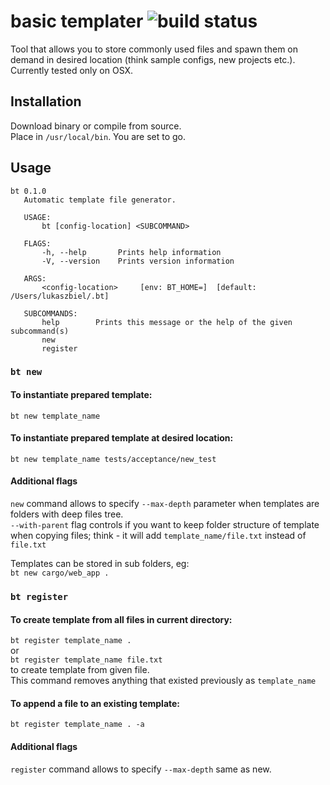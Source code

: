 # basic templater ![build status](https://travis-ci.com/luke-biel/bt.svg?branch=master)

Tool that allows you to store commonly used files and spawn them on demand in desired location (think sample configs, new projects etc.).
Currently tested only on OSX.

## Installation

Download binary or compile from source.  
Place in `/usr/local/bin`.
You are set to go.

## Usage

```
bt 0.1.0
   Automatic template file generator.
   
   USAGE:
       bt [config-location] <SUBCOMMAND>
   
   FLAGS:
       -h, --help       Prints help information
       -V, --version    Prints version information
   
   ARGS:
       <config-location>     [env: BT_HOME=]  [default: /Users/lukaszbiel/.bt]
   
   SUBCOMMANDS:
       help        Prints this message or the help of the given subcommand(s)
       new
       register
```
### `bt new`
#### To instantiate prepared template:
`bt new template_name`

#### To instantiate prepared template at desired location:
`bt new template_name tests/acceptance/new_test`

#### Additional flags
`new` command allows to specify `--max-depth` parameter when templates are folders with deep files tree.  
`--with-parent` flag controls if you want to keep folder structure of template when copying files; think - it will add `template_name/file.txt` instead of `file.txt`

Templates can be stored in sub folders, eg:  
`bt new cargo/web_app .`

### `bt register`
#### To create template from all files in current directory:  
`bt register template_name .`  
or  
`bt register template_name file.txt`  
to create template from given file.  
This command removes anything that existed previously as `template_name`

#### To append a file to an existing template:  
`bt register template_name . -a`

#### Additional flags
`register` command allows to specify `--max-depth` same as new.
